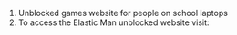1. Unblocked games website for people on school laptops
2. To access the Elastic Man unblocked website visit: 
